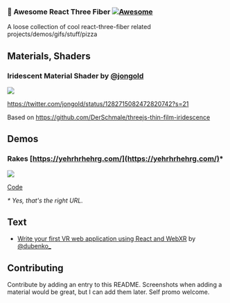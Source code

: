 ### 🍕 Awesome React Three Fiber [![Awesome](https://cdn.rawgit.com/sindresorhus/awesome/d7305f38d29fed78fa85652e3a63e154dd8e8829/media/badge.svg)](https://github.com/sindresorhus/awesome)

A loose collection of cool react-three-fiber related projects/demos/gifs/stuff/pizza

## Materials, Shaders

### Iridescent Material Shader by [@jongold](https://twitter.com/jongold)

![](https://raw.githubusercontent.com/gsimone/awesome-react-three-fiber/master/screenshots/iridescent.png)

https://twitter.com/jongold/status/1282715082472820742?s=21

Based on https://github.com/DerSchmale/threejs-thin-film-iridescence


## Demos

### Rakes [https://yehrhrhehrg.com/](https://yehrhrhehrg.com/)*
[![](https://raw.githubusercontent.com/gsimone/awesome-react-three-fiber/master/screenshots/rakes.jpg)](https://yehrhrhehrg.com/)

[Code](https://github.com/nickmcmillan/rake)

_* Yes, that's the right URL._

## Text

- [Write your first VR web application using React and WebXR](https://blog.dubenko.dev/react-xr/) by [@dubenko_](https://twitter.com/dubenko_)

## Contributing

Contribute by adding an entry to this README. Screenshots when adding a material would be great, but I can add them later. Self promo welcome.
